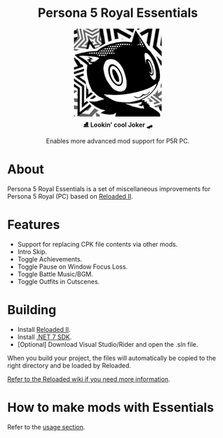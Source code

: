 <div align="center">
	<h1>Persona 5 Royal Essentials</h1>
	<img src="./images/icon.png" Width="200" /><br/>
	<strong>⛸ Lookin' cool Joker 🛹</strong>
    <p>Enables more advanced mod support for P5R PC.</p>
</div>

# About

Persona 5 Royal Essentials is a set of miscellaneous improvements for Persona 5 Royal (PC) based on [Reloaded II](https://reloaded-project.github.io/Reloaded-II/).  

# Features

- Support for replacing CPK file contents via other mods.  
- Intro Skip.  
- Toggle Achievements.  
- Toggle Pause on Window Focus Loss.  
- Toggle Battle Music/BGM.  
- Toggle Outfits in Cutscenes.  

# Building

- Install [Reloaded II](https://github.com/Reloaded-Project/Reloaded-II/releases/latest).  
- Install [.NET 7 SDK](https://dotnet.microsoft.com/en-us/download/dotnet/7.0).  
- [Optional] Download Visual Studio/Rider and open the .sln file.  

When you build your project, the files will automatically be copied to the right directory and be loaded by Reloaded.  

[Refer to the Reloaded wiki if you need more information](https://reloaded-project.github.io/Reloaded-II/DevelopmentEnvironmentSetup/).

# How to make mods with Essentials

Refer to the [usage section](./usage.md).